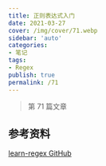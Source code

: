 ```yaml
---
title: 正则表达式入门
date: 2021-03-27
cover: /img/cover/71.webp
sidebar: 'auto'
categories:
- 笔记
tags:
- Regex
publish: true
permalink: /71
---
```


> 第 71 篇文章
<!-- more -->

## 参考资料
[learn-regex GitHub](https://github.com/ziishaned/learn-regex/blob/master/translations/README-cn.md)
